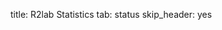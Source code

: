 title: R2lab Statistics
tab: status
skip_header: yes

<script type="text/javascript" src="/assets/r2lab/omfrest.js"></script>
<script src="http://cdnjs.cloudflare.com/ajax/libs/jquery/2.1.3/jquery.min.js"></script>
<script src="/assets/js/moment.min.js"></script>
<script src="/assets/js/underscore-min.js"></script>
<style type="text/css"> @import url("/assets/css/daterangepicker.css"); </style>
<script src="/assets/js/daterangepicker.js"></script>
<script type="text/javascript" src="/assets/r2lab/range-calendar.js"></script>
<script type="text/javascript" src="/assets/r2lab/statistics.js"></script>
<script src="/assets/js/chartlib/dist/Chart.bundle.js"></script>
<script src="/assets/js/simpleheat.js"></script>
<script src="/assets/js/data.js"></script>
<style type="text/css"> @import url("/assets/r2lab/statistics.css"); </style>

<div class="container">
  <div class="row">
    <div class="col-lg-12">
      <div style="width: 100%">
        <canvas id="line" height="250" width="700"></canvas>
        </div>
      </div>
    </div>
  </div>
  <div class="row">
    <div class="col-lg-12">
    <br><br>
    <p></p>
    <br><br>
    </div>
  </div>  
  <div class="row">
    <div class="col-lg-12">
      <div style="width: 100%">
        <canvas id="bar" height="250" width="700"></canvas>
      </div>
    </div>
    <!-- <div class="col-lg-1"> -->
      <!-- <br><br>select a range date<br>
      <input type="text" id="range_calendar" class="form-control"> -->
    <!-- </div> -->
  </div>
  <div class="row">
    <div class="col-lg-12">
    <br><br>
    <p></p>
    <br><br>
    </div>
  </div>  
  <div class="row">
    <div class="col-lg-12">
      <div class="heat_container" style="background-image: url(/assets/img/chamber.png); background-repeat: no-repeat;">
        <canvas id="heat" width="775" height="505"></canvas>
      </div>
    </div>
  </div>
</div>
<script src="/assets/r2lab/statistics-heat.js"></script>
